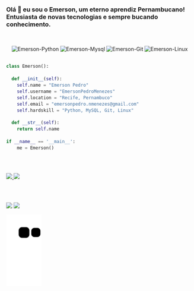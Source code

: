 ### Olá 👋 eu sou o Emerson, um eterno aprendiz Pernambucano! Entusiasta de novas tecnologias e sempre bucando conhecimento.
##
<div align="center"><br>
  <img align="center" alt="Emerson-Python" height="30" width="75" src="https://www.vectorlogo.zone/logos/python/python-horizontal.svg">
  <img align="center" alt="Emerson-Mysql" height="50" width="75" src="https://cdn.jsdelivr.net/gh/devicons/devicon/icons/mysql/mysql-original-wordmark.svg">
  <img align="center" alt="Emerson-Git" height="50" width="75" src="https://cdn.jsdelivr.net/gh/devicons/devicon/icons/git/git-plain-wordmark.svg">
  <img align="center" alt="Emerson-Linux" height="45" width="75" src="https://cdn.jsdelivr.net/gh/devicons/devicon/icons/linux/linux-original.svg">  
</div>

##

```python
class Emerson():
    
  def __init__(self):
    self.name = "Emerson Pedro"
    self.username = "EmersonPedroMenezes"
    self.location = "Recife, Pernambuco"
    self.email = "emersonpedro.nmenezes@gmail.com"
    self.hardskill = "Python, MySQL, Git, Linux"
  
  def __str__(self):
    return self.name

if __name__ == '__main__':
    me = Emerson()
```

##

  <br/>
<p align="left">
  <a href="https://github.com/EmersonPedroMenezes">
  <img width="49.5%" src="https://github-readme-stats.vercel.app/api?username=EmersonPedroMenezes&show_icons=true&theme=prussian&hide_border=true" />
    <img width="49.5%" src="https://github-readme-streak-stats.herokuapp.com/?user=EmersonPedroMenezes&theme=prussian&hide_border=true" />
  </a>
</p>
<br>


  
  ##
  
  <div> 
  <a href = "mailto:emersonpedro.nmenezes@gmail.com"><img src="https://img.shields.io/badge/-Gmail-%23333?style=for-the-badge&logo=gmail&logoColor=white" target="_blank"></a>
  <a href="" target="_blank"><img src="https://img.shields.io/badge/-LinkedIn-%230077B5?style=for-the-badge&logo=linkedin&logoColor=white" target="_blank"></a> 
  </div>

   ![Snake animation](https://github.com/EmersonPedroMenezes/EmersonPedroMenezes/blob/output/github-contribution-grid-snake.svg)
 
